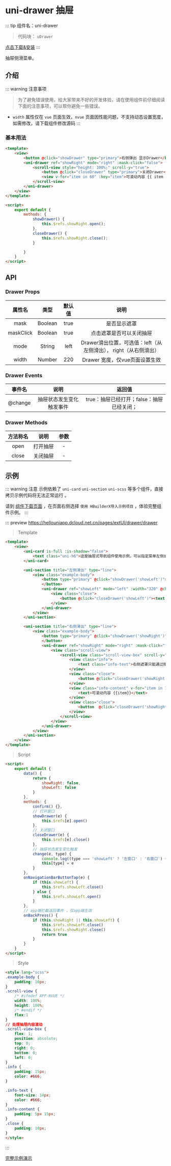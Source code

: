 # uni-drawer 抽屉

::: tip 组件名：uni-drawer
> 代码块： `uDrawer`

[点击下载&安装](https://ext.dcloud.net.cn/plugin?name=uni-drawer)
:::

抽屉侧滑菜单。


## 介绍
::: warning 注意事项
> 为了避免错误使用，给大家带来不好的开发体验，请在使用组件前仔细阅读下面的注意事项，可以帮你避免一些错误。
- `width` 属性仅在 `vue` 页面生效，`nvue` 页面因性能问题，不支持动态设置宽度，如需修改，请下载组件修改源码
:::
### 基本用法

```html
<template>
	<view>
		<button @click="showDrawer" type="primary">右侧弹出 显示Drawer</button>
		<uni-drawer ref="showRight" mode="right" :mask-click="false">
			<scroll-view style="height: 100%;" scroll-y="true">
				<button @click="closeDrawer" type="primary">关闭Drawer</button>
				<view v-for="item in 60" :key="item">可滚动内容 {{ item }}</view>
			</scroll-view>
		</uni-drawer>
	</view>
</template>

<script>
	export default {
		methods: {
			showDrawer() {
				this.$refs.showRight.open();
			},
			closeDrawer() {
				this.$refs.showRight.close();
			}

		}
	}
</script>
```

## API

### Drawer Props

|属性名|类型|默认值|说明|
|:-:|:-:|:-:|:-:|
|mask|Boolean|true|是否显示遮罩|
|maskClick|Boolean|true	|点击遮罩是否可以关闭抽屉|
|mode|String|left|Drawer滑出位置，可选值：left（从左侧滑出）， right（从右侧滑出）|
|width|Number|220|Drawer 宽度，仅vue页面设置生效|


### Drawer Events

|事件名|说明|返回值|
|:-:|:-:|:-:	|
|@change|抽屉状态发生变化触发事件|true：抽屉已经打开；false：抽屉已经关闭；	|

### Drawer Methods

|方法称名	|说明|参数|
|:-:|:-:|:-:|
|open|打开抽屉	|-|
|close	|关闭抽屉	|-|


## 示例
::: warning 注意
示例依赖了 `uni-card` `uni-section` `uni-scss` 等多个组件，直接拷贝示例代码将无法正常运行 。

请到 [组件下载页面](https://ext.dcloud.net.cn/plugin?name=uni-drawer) ，在页面右侧选择 `使用 HBuilderX导入示例项目` ，体验完整组件示例。
:::

::: preview https://hellouniapp.dcloud.net.cn/pages/extUI/drawer/drawer
> Template
``` html
<template>
	<view>
		<uni-card is-full :is-shadow="false">
			<text class="uni-h6">这是抽屉式导航组件使用示例，可以指定菜单左侧或者右侧弹出（仅初始化生效），组件内部可以放置任何内容。点击页面按钮即可显示导航菜单。</text>
		</uni-card>

		<uni-section title="左侧滑出" type="line">
			<view class="example-body">
				<button type="primary" @click="showDrawer('showLeft')"><text class="word-btn-white">显示Drawer</text>
				</button>
				<uni-drawer ref="showLeft" mode="left" :width="320" @change="change($event,'showLeft')">
					<view class="close">
						<button @click="closeDrawer('showLeft')"><text class="word-btn-white">关闭Drawer</text></button>
					</view>
				</uni-drawer>
			</view>
		</uni-section>

		<uni-section title="右侧滑出" type="line">
			<view class="example-body">
				<button type="primary" @click="showDrawer('showRight')"><text class="word-btn-white">显示Drawer</text>
				</button>
				<uni-drawer ref="showRight" mode="right" :mask-click="false" @change="change($event,'showRight')">
					<view class="scroll-view">
						<scroll-view class="scroll-view-box" scroll-y="true">
							<view class="info">
								<text class="info-text">右侧遮罩只能通过按钮关闭，不能通过点击遮罩关闭</text>
							</view>
							<view class="close">
								<button @click="closeDrawer('showRight')"><text class="word-btn-white">关闭Drawer</text></button>
							</view>
							<view class="info-content" v-for="item in 100" :key="item">
								<text>可滚动内容 {{item}}</text>
							</view>
							<view class="close">
								<button  @click="closeDrawer('showRight')"><text class="word-btn-white">关闭Drawer</text></button>
							</view>
						</scroll-view>
					</view>
				</uni-drawer>
			</view>
		</uni-section>
	</view>
</template>
``` 
> Script
``` html
<script>
	export default {
		data() {
			return {
				showRight: false,
				showLeft: false
			}
		},
		methods: {
			confirm() {},
			// 打开窗口
			showDrawer(e) {
				this.$refs[e].open()
			},
			// 关闭窗口
			closeDrawer(e) {
				this.$refs[e].close()
			},
			// 抽屉状态发生变化触发
			change(e, type) {
				console.log((type === 'showLeft' ? '左窗口' : '右窗口') + (e ? '打开' : '关闭'));
				this[type] = e
			}
		},
		onNavigationBarButtonTap(e) {
			if (this.showLeft) {
				this.$refs.showLeft.close()
			} else {
				this.$refs.showLeft.open()
			}
		},
		// app端拦截返回事件 ，仅app端生效
		onBackPress() {
			if (this.showRight || this.showLeft) {
				this.$refs.showLeft.close()
				this.$refs.showRight.close()
				return true
			}
		}
	}
</script>

``` 
> Style
``` html
<style lang="scss">
.example-body {
	padding: 10px;
}
.scroll-view {
	/* #ifndef APP-NVUE */
	width: 100%;
	height: 100%;
	/* #endif */
	flex:1
}
// 处理抽屉内容滚动
.scroll-view-box {
	flex: 1;
	position: absolute;
	top: 0;
	right: 0;
	bottom: 0;
	left: 0;
}
.info {
	padding: 15px;
	color: #666;
}

.info-text {
	font-size: 14px;
	color: #666;
}
.info-content {
	padding: 5px 15px;
}
.close {
	padding: 10px;
}
</style>

```
:::

[完整示例演示](https://hellouniapp.dcloud.net.cn/pages/extUI/drawer/drawer)